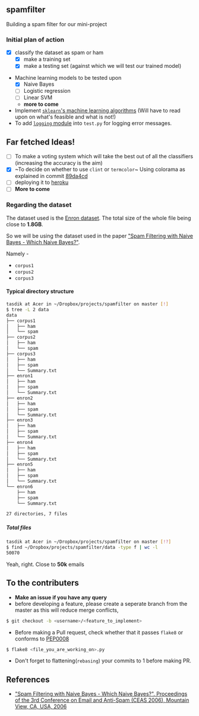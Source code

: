 ## spamfilter

Building a spam filter for our mini-project

### Initial plan of action

- [x] classify the dataset as spam or ham
  - [x] make a training set
  - [x] make a testing set (against which we will test our trained model)
- Machine learning models to be tested upon
  - [x] Naive Bayes
  - [ ] Logistic regression
  - [ ] Linear SVM
  - **more to come**
- Implement [`sklearn`'s machine learning algorithms](https://scikit-learn.org/stable/modules/naive_bayes.html) (Will have to read upon on what's feasible and what
  is not!)
- To add [`logging` module](https://docs.python.org/2/howto/logging.html) into `test.py`
  for logging error messages. 

## Far fetched Ideas!

- [ ] To make a voting system which will take the best out of all the
classifiers (increasing the accuracy is the aim)
- [x] ~To decide on whether to use `clint` or `termcolor`~ Using colorama as
  explained in commit [89da4cd](https://github.com/prodicus/spamfilter/commit/89da4cd534abef3adec7b6b22a4e64e0f2b33393)
- [ ] deploying it to [heroku](https://heroku.com)
- [ ] **More to come** 

### Regarding the dataset

The dataset used is the [Enron dataset](http://www.cs.cmu.edu/~enron/). The
total size of the whole file being close to **1.8GB**.

So we will be using the dataset used in the paper ["Spam Filtering with Naive Bayes - Which Naive Bayes?"](http://www.aueb.gr/users/ion/docs/ceas2006_paper.pdf). 

Namely -

- `corpus1`
- `corpus2`
- `corpus3`

#### Typical directory structure

```sh
tasdik at Acer in ~/Dropbox/projects/spamfilter on master [!]
$ tree -L 2 data
data
├── corpus1
│   ├── ham
│   └── spam
├── corpus2
│   ├── ham
│   └── spam
├── corpus3
│   ├── ham
│   ├── spam
│   └── Summary.txt
├── enron1
│   ├── ham
│   ├── spam
│   └── Summary.txt
├── enron2
│   ├── ham
│   ├── spam
│   └── Summary.txt
├── enron3
│   ├── ham
│   ├── spam
│   └── Summary.txt
├── enron4
│   ├── ham
│   ├── spam
│   └── Summary.txt
├── enron5
│   ├── ham
│   ├── spam
│   └── Summary.txt
└── enron6
    ├── ham
    ├── spam
    └── Summary.txt

27 directories, 7 files

```


##### Total files 

```sh
tasdik at Acer in ~/Dropbox/projects/spamfilter on master [!?]
$ find ~/Dropbox/projects/spamfilter/data -type f | wc -l
50070
```

Yeah, right. Close to **50k** emails

## To the contributers

- **Make an issue if you have any query**
- before developing a feature, please create a seperate branch from the master
as this will reduce merge conflicts, 

```sh
$ git checkout -b <username>/<feature_to_implement>
```

- Before making a Pull request, check whether that it passes `flake8` or 
conforms to [PEP0008](http://pep8.org/)

```sh
$ flake8 <file_you_are_working_on>.py
```
- Don't forget to flattening(`rebasing`) your commits to 1 before making PR.

## References

- ["Spam Filtering with Naive Bayes - Which Naive Bayes?". Proceedings of the 3rd Conference on Email and Anti-Spam (CEAS 2006), Mountain View, CA, USA, 2006](http://www.aueb.gr/users/ion/docs/ceas2006_paper.pdf)
